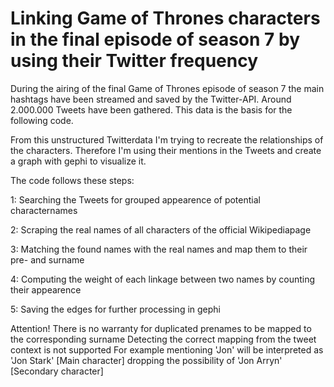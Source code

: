 # Linking Game of Thrones characters in the final episode of season 7 by using their Twitter frequency

During the airing of the final Game of Thrones episode of season 7 the main hashtags have been streamed and saved by the Twitter-API. Around 2.000.000 Tweets have been gathered. This data is the basis for the following code.

From this unstructured Twitterdata I'm trying to recreate the relationships of the characters. Therefore I'm using their mentions in the Tweets and create a graph with gephi to visualize it.

The code follows these steps:

1:
Searching the Tweets for grouped appearence of potential characternames

2:
Scraping the real names of all characters of the official Wikipediapage

3:
Matching the found names with the real names and map them to their pre- and surname

4:
Computing the weight of each linkage between two names by counting their appearence

5:
Saving the edges for further processing in gephi


Attention!
There is no warranty for duplicated prenames to be mapped to the corresponding surname
Detecting the correct mapping from the tweet context is not supported
For example mentioning 'Jon'  will be interpreted as 'Jon Stark' [Main character] dropping the possibility of 'Jon Arryn' [Secondary character]